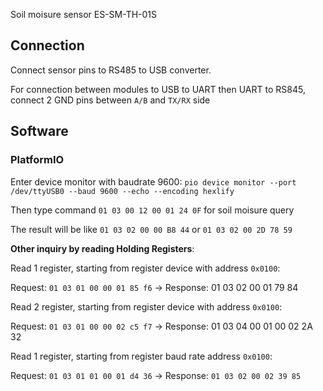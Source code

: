 Soil moisure sensor ES-SM-TH-01S

## Connection

Connect sensor pins to RS485 to USB converter.

For connection between modules to USB to UART then UART to RS845, connect 2 GND pins between ``A/B`` and ``TX/RX`` side

## Software

### PlatformIO

Enter device monitor with baudrate 9600: ``pio device monitor --port /dev/ttyUSB0 --baud 9600 --echo --encoding hexlify``

Then type command ``01 03 00 12 00 01 24 0F`` for soil moisure query

The result will be like ``01 03 02 00 00 B8 44`` or ``01 03 02 00 2D 78 59`` 

**Other inquiry by reading Holding Registers**: 

Read 1 register, starting from register device with address ``0x0100``: 

Request: ``01 03 01 00 00 01 85 f6`` -> Response: 01 03 02 00 01 79 84

Read 2 register, starting from register device with address ``0x0100``: 

Request: ``01 03 01 00 00 02 c5 f7`` -> Response: 01 03 04 00 01 00 02 2A 32 

Read 1 register, starting from register baud rate address ``0x0100``: 

Request: ``01 03 01 01 00 01 d4 36`` -> Response: ``01 03 02 00 02 39 85``
